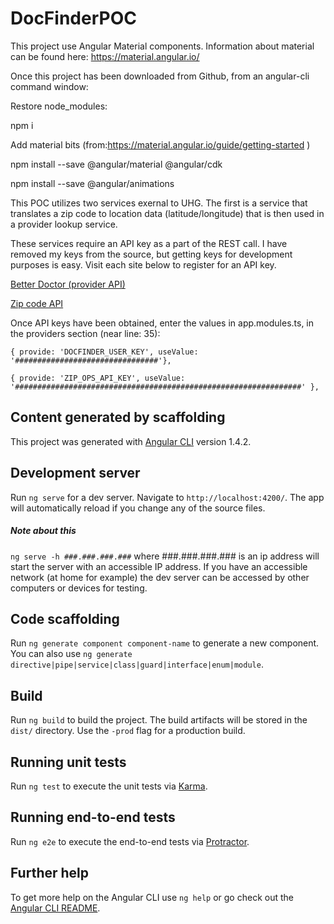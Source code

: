 # DocFinderPOC
This project use Angular Material components. Information about material can be found here: https://material.angular.io/

Once this project has been downloaded from Github, from an angular-cli command window:

Restore node_modules:

npm i

Add material bits (from:https://material.angular.io/guide/getting-started )

npm install --save @angular/material @angular/cdk

npm install --save @angular/animations

This POC utilizes two services exernal to UHG. The first is a service that translates a zip code to location data (latitude/longitude) that is then used in a provider lookup service.

These services require an API key as a part of the REST call. I have removed my keys from the source, but getting keys for development purposes is easy. Visit each site below to register for an API key.

[Better Doctor (provider API)](https://betterdoctor.com/)

[Zip code API](https://www.zipcodeapi.com/rest)


Once API keys have been obtained, enter the values in app.modules.ts, in the providers section (near line: 35):

```{ provide: 'DOCFINDER_USER_KEY', useValue: '################################'},```

```{ provide: 'ZIP_OPS_API_KEY', useValue: '################################################################' },```


## Content generated by scaffolding
This project was generated with [Angular CLI](https://github.com/angular/angular-cli) version 1.4.2.

## Development server

Run `ng serve` for a dev server. Navigate to `http://localhost:4200/`. The app will automatically reload if you change any of the source files.

##### Note about this

`ng serve -h ###.###.###.###` where ###.###.###.### is an ip address will start the server with an accessible IP address. If you have an accessible network (at home for example) the dev server can be accessed by other computers or devices for testing.

## Code scaffolding

Run `ng generate component component-name` to generate a new component. You can also use `ng generate directive|pipe|service|class|guard|interface|enum|module`.

## Build

Run `ng build` to build the project. The build artifacts will be stored in the `dist/` directory. Use the `-prod` flag for a production build.

## Running unit tests

Run `ng test` to execute the unit tests via [Karma](https://karma-runner.github.io).

## Running end-to-end tests

Run `ng e2e` to execute the end-to-end tests via [Protractor](http://www.protractortest.org/).

## Further help

To get more help on the Angular CLI use `ng help` or go check out the [Angular CLI README](https://github.com/angular/angular-cli/blob/master/README.md).
